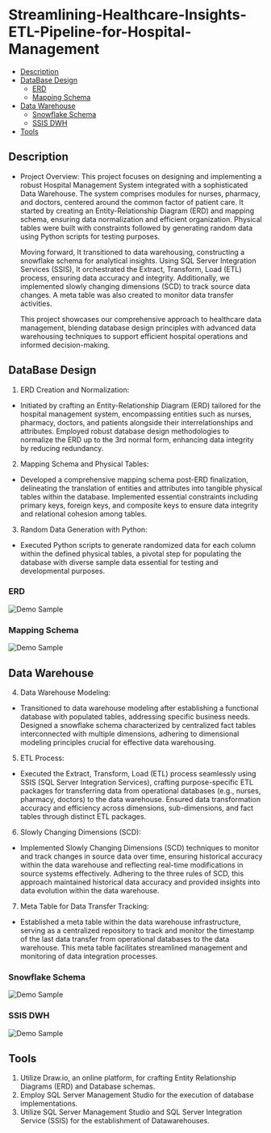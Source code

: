 # Streamlining-Healthcare-Insights-ETL-Pipeline-for-Hospital-Management

- [Description](#description)
- [DataBase Design](#DataBase-Design)
    - [ERD](#ERD)
    - [Mapping Schema](#Mapping-Schema)
- [Data Warehouse](#Data-Warehouse)
    - [Snowflake Schema](#Snowflake-Schema)
    - [SSIS DWH](#SSIS-DWH)
- [Tools](#Tools)


## Description

- Project Overview:
  This project focuses on designing and implementing a robust Hospital Management System integrated with a sophisticated Data Warehouse. The 
  system comprises modules for nurses, pharmacy, and doctors, centered around the common factor of patient care. It started by creating an 
  Entity-Relationship Diagram (ERD) and mapping schema, ensuring data normalization and efficient organization. Physical tables were built 
  with constraints followed by generating random data using Python scripts for testing purposes.

  Moving forward, It transitioned to data warehousing, constructing a snowflake schema for analytical insights. Using SQL Server Integration 
  Services (SSIS), It orchestrated the Extract, Transform, Load (ETL) process, ensuring data accuracy and integrity. Additionally, we 
  implemented slowly changing dimensions (SCD) to track source data changes. A meta table was also created to monitor data transfer activities.

  This project showcases our comprehensive approach to healthcare data management, blending database design principles with advanced data 
  warehousing techniques to support efficient hospital operations and informed decision-making.



## DataBase Design

1) ERD Creation and Normalization:
- Initiated by crafting an Entity-Relationship Diagram (ERD) tailored for the hospital management system, encompassing entities such as nurses, pharmacy, doctors, and patients alongside their interrelationships and attributes. Employed robust database design methodologies to normalize the ERD up to the 3rd normal form, enhancing data integrity by reducing redundancy.

2) Mapping Schema and Physical Tables:
- Developed a comprehensive mapping schema post-ERD finalization, delineating the translation of entities and attributes into tangible physical tables within the database. Implemented essential constraints including primary keys, foreign keys, and composite keys to ensure data integrity and relational cohesion among tables.

3) Random Data Generation with Python:
- Executed Python scripts to generate randomized data for each column within the defined physical tables, a pivotal step for populating the database with diverse sample data essential for testing and developmental purposes.


### ERD

![Demo Sample](https://github.com/Sandra-Essa/Streamlining-Healthcare-Insights-ETL-Pipeline-for-Hospital-Management_/blob/main/Media/ERD.png)


### Mapping Schema

![Demo Sample](https://github.com/Sandra-Essa/Streamlining-Healthcare-Insights-ETL-Pipeline-for-Hospital-Management_/blob/main/Media/Mapping.png)


## Data Warehouse

4) Data Warehouse Modeling:
- Transitioned to data warehouse modeling after establishing a functional database with populated tables, addressing specific business needs. Designed a snowflake schema characterized by centralized fact tables interconnected with multiple dimensions, adhering to dimensional modeling principles crucial for effective data warehousing.

5) ETL Process:
- Executed the Extract, Transform, Load (ETL) process seamlessly using SSIS (SQL Server Integration Services), crafting purpose-specific ETL packages for transferring data from operational databases (e.g., nurses, pharmacy, doctors) to the data warehouse. Ensured data transformation accuracy and efficiency across dimensions, sub-dimensions, and fact tables through distinct ETL packages.

6) Slowly Changing Dimensions (SCD):
- Implemented Slowly Changing Dimensions (SCD) techniques to monitor and track changes in source data over time, ensuring historical accuracy within the data warehouse and reflecting real-time modifications in source systems effectively. Adhering to the three rules of SCD, this approach maintained historical data accuracy and provided insights into data evolution within the data warehouse.

7) Meta Table for Data Transfer Tracking:
- Established a meta table within the data warehouse infrastructure, serving as a centralized repository to track and monitor the timestamp of the last data transfer from operational databases to the data warehouse. This meta table facilitates streamlined management and monitoring of data integration processes.


### Snowflake Schema

![Demo Sample](https://github.com/Sandra-Essa/Streamlining-Healthcare-Insights-ETL-Pipeline-for-Hospital-Management_/blob/main/Media/Snowflake%20schema.png)


### SSIS DWH

![Demo Sample](https://github.com/Sandra-Essa/Streamlining-Healthcare-Insights-ETL-Pipeline-for-Hospital-Management_/blob/main/Media/OLAP_Hospital%20_Management_system.gif)



## Tools

1. Utilize Draw.io, an online platform, for crafting Entity Relationship Diagrams (ERD) and Database schemas.
2. Employ SQL Server Management Studio for the execution of database implementations.
3. Utilize SQL Server Management Studio and SQL Server Integration Service (SSIS) for the establishment of Datawarehouses.
